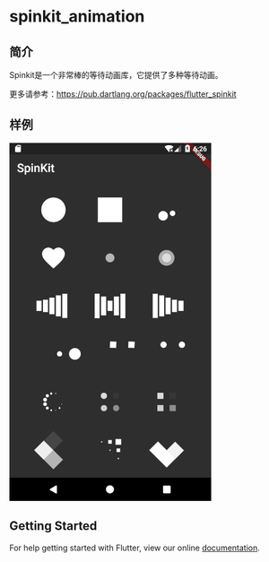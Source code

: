 # spinkit_animation
## 简介
Spinkit是一个非常棒的等待动画库，它提供了多种等待动画。

更多请参考：https://pub.dartlang.org/packages/flutter_spinkit
## 样例
![](../../../image/spinkit.png)

## Getting Started

For help getting started with Flutter, view our online
[documentation](https://flutter.io/).

